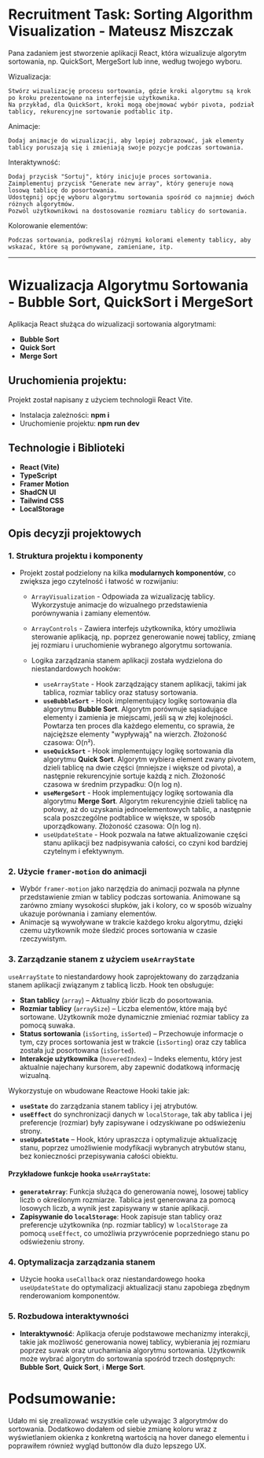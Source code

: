 # Recruitment Task: Sorting Algorithm Visualization - Mateusz Miszczak

Pana zadaniem jest stworzenie aplikacji React, która wizualizuje algorytm sortowania, np. QuickSort, MergeSort lub inne, według twojego wyboru.

Wizualizacja:

    Stwórz wizualizację procesu sortowania, gdzie kroki algorytmu są krok po kroku prezentowane na interfejsie użytkownika.
    Na przykład, dla QuickSort, kroki mogą obejmować wybór pivota, podział tablicy, rekurencyjne sortowanie podtablic itp.

Animacje:

    Dodaj animacje do wizualizacji, aby lepiej zobrazować, jak elementy tablicy poruszają się i zmieniają swoje pozycje podczas sortowania.

Interaktywność:

    Dodaj przycisk "Sortuj", który inicjuje proces sortowania.
    Zaimplementuj przycisk "Generate new array", który generuje nową losową tablicę do posortowania.
    Udostępnij opcję wyboru algorytmu sortowania spośród co najmniej dwóch różnych algorytmów.
    Pozwól użytkownikowi na dostosowanie rozmiaru tablicy do sortowania.

Kolorowanie elementów:

    Podczas sortowania, podkreślaj różnymi kolorami elementy tablicy, aby wskazać, które są porównywane, zamieniane, itp.

---

# Wizualizacja Algorytmu Sortowania - Bubble Sort, QuickSort i MergeSort

Aplikacja React służąca do wizualizacji sortowania algorytmami:

- **Bubble Sort**
- **Quick Sort**
- **Merge Sort**

## Uruchomienia projektu:

Projekt został napisany z użyciem technologii React Vite.

- Instalacja zależności: **npm i**
- Uruchomienie projektu: **npm run dev**

## Technologie i Biblioteki

- **React (Vite)**
- **TypeScript**
- **Framer Motion**
- **ShadCN UI**
- **Tailwind CSS**
- **LocalStorage**

## Opis decyzji projektowych

### 1. Struktura projektu i komponenty

- Projekt został podzielony na kilka **modularnych komponentów**, co zwiększa jego czytelność i łatwość w rozwijaniu:

  - `ArrayVisualization` - Odpowiada za wizualizację tablicy. Wykorzystuje animacje do wizualnego przedstawienia porównywania i zamiany elementów.
  - `ArrayControls` - Zawiera interfejs użytkownika, który umożliwia sterowanie aplikacją, np. poprzez generowanie nowej tablicy, zmianę jej rozmiaru i uruchomienie wybranego algorytmu sortowania.

  - Logika zarządzania stanem aplikacji została wydzielona do niestandardowych hooków:
    - `useArrayState` - Hook zarządzający stanem aplikacji, takimi jak tablica, rozmiar tablicy oraz statusy sortowania.
    - **`useBubbleSort`** - Hook implementujący logikę sortowania dla algorytmu **Bubble Sort**. Algorytm porównuje sąsiadujące elementy i zamienia je miejscami, jeśli są w złej kolejności. Powtarza ten proces dla każdego elementu, co sprawia, że najcięższe elementy "wypływają" na wierzch. Złożoność czasowa: O(n²).
    - **`useQuickSort`** - Hook implementujący logikę sortowania dla algorytmu **Quick Sort**. Algorytm wybiera element zwany pivotem, dzieli tablicę na dwie części (mniejsze i większe od pivota), a następnie rekurencyjnie sortuje każdą z nich. Złożoność czasowa w średnim przypadku: O(n log n).
    - **`useMergeSort`** - Hook implementujący logikę sortowania dla algorytmu **Merge Sort**. Algorytm rekurencyjnie dzieli tablicę na połowy, aż do uzyskania jednoelementowych tablic, a następnie scala poszczególne podtablice w większe, w sposób uporządkowany. Złożoność czasowa: O(n log n).
    - `useUpdateState` - Hook pozwala na łatwe aktualizowanie części stanu aplikacji bez nadpisywania całości, co czyni kod bardziej czytelnym i efektywnym.

### 2. Użycie `framer-motion` do animacji

- Wybór `framer-motion` jako narzędzia do animacji pozwala na płynne przedstawienie zmian w tablicy podczas sortowania. Animowane są zarówno zmiany wysokości słupków, jak i kolory, co w sposób wizualny ukazuje porównania i zamiany elementów.
- Animacje są wywoływane w trakcie każdego kroku algorytmu, dzięki czemu użytkownik może śledzić proces sortowania w czasie rzeczywistym.

### 3. Zarządzanie stanem z użyciem `useArrayState`

`useArrayState` to niestandardowy hook zaprojektowany do zarządzania stanem aplikacji związanym z tablicą liczb. Hook ten obsługuje:

- **Stan tablicy** (`array`) – Aktualny zbiór liczb do posortowania.
- **Rozmiar tablicy** (`arraySize`) – Liczba elementów, które mają być sortowane. Użytkownik może dynamicznie zmieniać rozmiar tablicy za pomocą suwaka.
- **Status sortowania** (`isSorting`, `isSorted`) – Przechowuje informacje o tym, czy proces sortowania jest w trakcie (`isSorting`) oraz czy tablica została już posortowana (`isSorted`).
- **Interakcje użytkownika** (`hoveredIndex`) – Indeks elementu, który jest aktualnie najechany kursorem, aby zapewnić dodatkową informację wizualną.

Wykorzystuje on wbudowane Reactowe Hooki takie jak:

- **`useState`** do zarządzania stanem tablicy i jej atrybutów.
- **`useEffect`** do synchronizacji danych w `localStorage`, tak aby tablica i jej preferencje (rozmiar) były zapisywane i odzyskiwane po odświeżeniu strony.
- **`useUpdateState`** – Hook, który upraszcza i optymalizuje aktualizację stanu, poprzez umożliwienie modyfikacji wybranych atrybutów stanu, bez konieczności przepisywania całości obiektu.

#### Przykładowe funkcje hooka `useArrayState`:

- **`generateArray`**: Funkcja służąca do generowania nowej, losowej tablicy liczb o określonym rozmiarze. Tablica jest generowana za pomocą losowych liczb, a wynik jest zapisywany w stanie aplikacji.
- **Zapisywanie do `localStorage`**: Hook zapisuje stan tablicy oraz preferencje użytkownika (np. rozmiar tablicy) w `localStorage` za pomocą `useEffect`, co umożliwia przywrócenie poprzedniego stanu po odświeżeniu strony.

### 4. Optymalizacja zarządzania stanem

- Użycie hooka `useCallback` oraz niestandardowego hooka `useUpdateState` do optymalizacji aktualizacji stanu zapobiega zbędnym renderowaniom komponentów.

### 5. Rozbudowa interaktywności

- **Interaktywność**: Aplikacja oferuje podstawowe mechanizmy interakcji, takie jak możliwość generowania nowej tablicy, wybierania jej rozmiaru poprzez suwak oraz uruchamiania algorytmu sortowania. Użytkownik może wybrać algorytm do sortowania spośród trzech dostępnych: **Bubble Sort**, **Quick Sort**, i **Merge Sort**.

# Podsumowanie:

Udało mi się zrealizować wszystkie cele używając 3 algorytmów do sortowania. Dodatkowo dodałem od siebie zmianę koloru wraz z wyświetlaniem okienka z konkretną wartością na hover danego elementu i poprawiłem również wygląd buttonów dla dużo lepszego UX.
